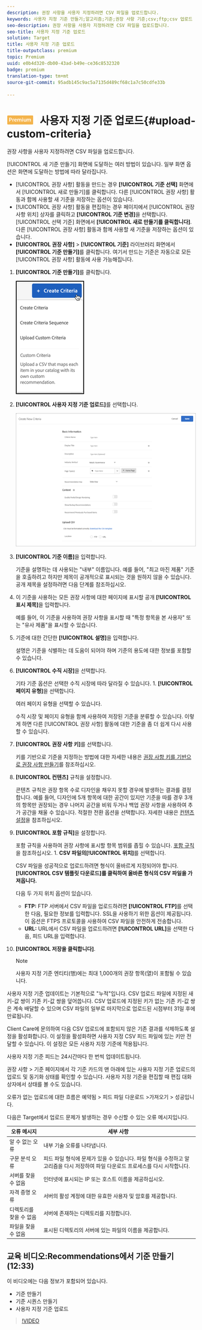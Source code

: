 ```yaml
---
description: 권장 사항을 사용자 지정하려면 CSV 파일을 업로드합니다.
keywords: 사용자 지정 기준 만들기;알고리즘;기준;권장 사항 기준;csv;ftp;csv 업로드
seo-description: 권장 사항을 사용자 지정하려면 CSV 파일을 업로드합니다.
seo-title: 사용자 지정 기준 업로드
solution: Target
title: 사용자 지정 기준 업로드
title-outputclass: premium
topic: Premium
uuid: e0b4d320-db00-43ad-b49e-ce36c8532320
badge: premium
translation-type: tm+mt
source-git-commit: 95adb145c9ac5a7135d489cf68c1a7c50cdfe33b

---
```



# ![PREMIUM](/help/assets/premium.png) 사용자 지정 기준 업로드{#upload-custom-criteria}

권장 사항을 사용자 지정하려면 CSV 파일을 업로드합니다.

[!UICONTROL 새 기준 만들기] 화면에 도달하는 여러 방법이 있습니다. 일부 화면 옵션은 화면에 도달하는 방법에 따라 달라집니다.

* [!UICONTROL 권장 사항] 활동을 만드는 경우 **[!UICONTROL 기준 선택]** 화면에서 [!UICONTROL 새로 만들기]를 클릭합니다. 다른 [!UICONTROL 권장 사항] 활동과 함께 사용할 새 기준을 저장하는 옵션이 있습니다.
* [!UICONTROL 권장 사항] 활동을 편집하는 경우 페이지에서 [!UICONTROL 권장 사항 위치] 상자를 클릭하고 **[!UICONTROL 기준 변경]**&#x200B;을 선택합니다. [!UICONTROL 선택 기준] 화면에서 **[!UICONTROL 새로 만들기를 클릭합니다]**. 다른 [!UICONTROL 권장 사항] 활동과 함께 사용할 새 기준을 저장하는 옵션이 있습니다.
* **[!UICONTROL 권장 사항]** &gt; **[!UICONTROL 기준]** 라이브러리 화면에서 **[!UICONTROL 기준 만들기]**&#x200B;를 클릭합니다. 여기서 만드는 기준은 자동으로 모든 [!UICONTROL 권장 사항] 활동에 사용 가능해집니다.

1. **[!UICONTROL 기준 만들기]**&#x200B;를 클릭합니다.

   ![새 기준 만들기](/help/c-recommendations/c-algorithms/assets/button_CreateCriteria_new.png)

1. **[!UICONTROL 사용자 지정 기준 업로드]**&#x200B;를 선택합니다.

   ![](assets/CreateNewCriteria_csv.png)

1. **[!UICONTROL 기준 이름]**&#x200B;을 입력합니다.

   기준을 설명하는 데 사용되는 "내부" 이름입니다.  예를 들어, "최고 마진 제품" 기준을 호출하려고 하지만 제목이 공개적으로 표시되는 것을 원하지 않을 수 있습니다. 공개 제목을 설정하려면 다음 단계를 참조하십시오.
1. 이 기준을 사용하는 모든 권장 사항에 대한 페이지에 표시할 공개 **[!UICONTROL 표시 제목]**&#x200B;을 입력합니다.

   예를 들어, 이 기준을 사용하여 권장 사항을 표시할 때 "특정 항목을 본 사용자" 또는 "유사 제품"을 표시할 수 있습니다.
1. 기준에 대한 간단한 **[!UICONTROL 설명]**&#x200B;을 입력합니다.

   설명은 기준을 식별하는 데 도움이 되어야 하며 기준의 용도에 대한 정보를 포함할 수 있습니다.
1. **[!UICONTROL 수직 시장]**&#x200B;을 선택합니다.

   기타 기준 옵션은 선택한 수직 시장에 따라 달라질 수 있습니다. 1. **[!UICONTROL 페이지 유형]**&#x200B;을 선택합니다.

   여러 페이지 유형을 선택할 수 있습니다.

   수직 시장 및 페이지 유형을 함께 사용하여 저장된 기준을 분류할 수 있습니다. 이렇게 하면 다른 [!UICONTROL 권장 사항] 활동에 대한 기준을 좀 더 쉽게 다시 사용할 수 있습니다.
1. **[!UICONTROL 권장 사항 키]**&#x200B;를 선택합니다.

   키를 기반으로 기준을 지정하는 방법에 대한 자세한 내용은 [권장 사항 키를 기반으로 권장 사항 만들기](../../c-recommendations/c-algorithms/create-new-algorithm.md#task_2B0ED54AFBF64C56916B6E1F4DC0DC3B)를 참조하십시오.
1. **[!UICONTROL 컨텐츠]** 규칙을 설정합니다.

   콘텐츠 규칙은 권장 항목 수로 디자인을 채우지 못할 경우에 발생하는 결과를 결정합니다. 예를 들어, 디자인에 5개 항목에 대한 공간이 있지만 기준을 따를 경우 3개의 항목만 권장되는 경우 나머지 공간을 비워 두거나 백업 권장 사항을 사용하여 추가 공간을 채울 수 있습니다. 적절한 전환 옵션을 선택합니다. 자세한 내용은 [컨텐츠 설정](../../c-recommendations/c-algorithms/create-new-algorithm.md#concept_BC16005C7A1E4F1A87E33D16221F4A96)을 참조하십시오.
1. **[!UICONTROL 포함 규칙]**&#x200B;을 설정합니다.

   포함 규칙을 사용하여 권장 사항에 표시할 항목 범위를 좁힐 수 있습니다. [포함 규칙](../../c-recommendations/c-algorithms/create-new-algorithm.md#task_28DB20F968B1451481D8E51BAF947079)을 참조하십시오. 1. **CSV 파일의[!UICONTROL 위치]**&#x200B;를 선택합니다.

   CSV 파일을 성공적으로 업로드하려면 형식이 올바르게 지정되어야 합니다. **[!UICONTROL CSV 템플릿 다운로드]를 클릭하여 올바른 형식의 CSV 파일을 가져옵니다.**

   다음 두 가지 위치 옵션이 있습니다.

   * **FTP:** FTP 서버에서 CSV 파일을 업로드하려면 **[!UICONTROL FTP]**&#x200B;를 선택한 다음, 필요한 정보를 입력합니다. SSL을 사용하기 위한 옵션이 제공됩니다. 이 옵션은 FTPS 프로토콜을 사용하여 CSV 파일을 안전하게 전송합니다.
   * **URL:** URL에서 CSV 파일을 업로드하려면 **[!UICONTROL URL]**&#x200B;을 선택한 다음, 피드 URL을 입력합니다.

1. **[!UICONTROL 저장을 클릭합니다]**.

   >[!NOTE]
   >
   >사용자 지정 기준 엔티티(행)에는 최대 1,000개의 권장 항목(열)이 포함될 수 있습니다.

사용자 지정 기준 업데이트는 기본적으로 "누적"입니다. CSV 업로드 파일에 지정된 새 키-값 쌍이 기존 키-값 쌍을 덮어씁니다. CSV 업로드에 지정된 키가 없는 기존 키-값 쌍은 계속 배달할 수 있으며 CSV 파일의 일부로 마지막으로 업로드된 시점부터 31일 후에 만료됩니다.

Client Care에 문의하여 다음 CSV 업로드에 포함되지 않은 기존 결과를 삭제하도록 설정을 활성화합니다. 이 설정을 활성화하면 사용자 지정 CSV 피드 파일에 있는 키만 전달할 수 있습니다. 이 설정은 모든 사용자 지정 기준에 적용됩니다.

사용자 지정 기준 피드는 24시간마다 한 번씩 업데이트됩니다.

권장 사항 &gt; 기준 페이지에서 각 기준 카드의 맨 아래에 있는 사용자 지정 기준 업로드의 업로드 및 동기화 상태를 확인할 수 있습니다. 사용자 지정 기준을 편집할 때 편집 대화 상자에서 상태를 볼 수도 있습니다.

오류가 없는 업로드에 대한 흐름은 예약됨 &gt; 피드 파일 다운로드 &gt;가져오기 &gt; 성공입니다.

다음은 Target에서 업로드 문제가 발생하는 경우 수신할 수 있는 오류 메시지입니다.

| 오류 메시지 | 세부 사항 |
|--- |--- |
| 알 수 없는 오류 | 내부 기술 오류를 나타냅니다. |
| 구문 분석 오류 | 피드 파일 형식에 문제가 있을 수 있습니다. 파일 형식을 수정하고 알고리즘을 다시 저장하여 파일 다운로드 프로세스를 다시 시작합니다. |
| 서버를 찾을 수 없음 | 인터넷에 표시되는 IP 또는 호스트 이름을 제공하십시오. |
| 자격 증명 오류 | 서버의 활성 계정에 대한 유효한 사용자 및 암호를 제공합니다. |
| 디렉토리를 찾을 수 없음 | 서버에 존재하는 디렉토리를 지정합니다. |
| 파일을 찾을 수 없음 | 표시된 디렉토리의 서버에 있는 파일의 이름을 제공합니다. |

## 교육 비디오:Recommendations에서 기준 만들기(12:33)

이 비디오에는 다음 정보가 포함되어 있습니다.

* 기준 만들기
* 기준 시퀀스 만들기
* 사용자 지정 기준 업로드

>[!VIDEO](https://video.tv.adobe.com/v/27694?quality=12&captions=kor)